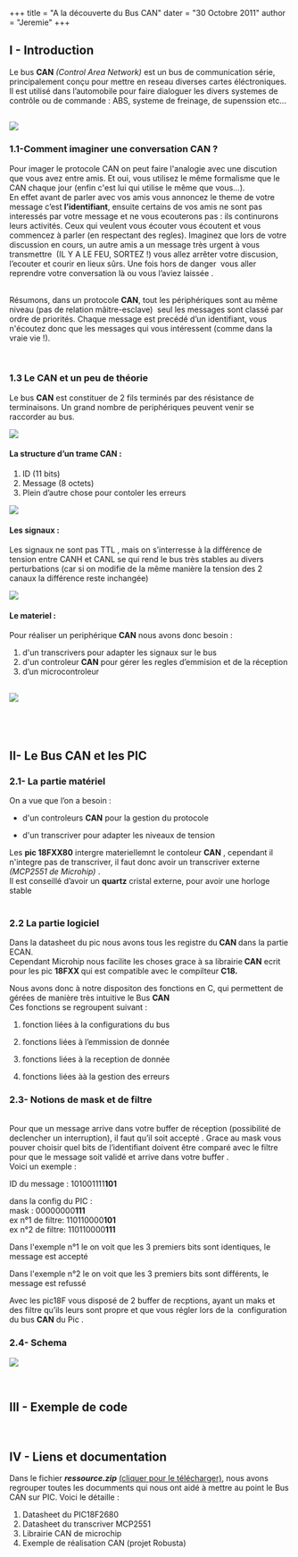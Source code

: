 +++
title = "A la découverte du Bus CAN"
dater = "30 Octobre 2011"
author = "Jeremie"
+++

<h2>
	I - Introduction</h2>
<p>
	<span>Le bus <strong>CAN</strong> <em>(Control Area Network)</em> est un bus de communication s&eacute;rie, principalement con&ccedil;u pour mettre en reseau diverses cartes &eacute;l&eacute;ctroniques.</span><br />
	<span>Il est utilis&eacute; dans l&rsquo;automobile pour faire dialoguer les divers systemes de contr&ocirc;le ou de commande : ABS, systeme de freinage, de supenssion etc.</span>..</p>
<h2>
	<img src="/img/articles/canAuto.png" /></h2>
<h3>
	1.1-Comment imaginer une conversation CAN ?</h3>
<p>
	<span>Pour imager le protocole CAN on peut faire l&#39;analogie avec une discution que vous avez entre amis. Et oui, vous utilisez le m&ecirc;me formalisme que le CAN chaque jour (enfin c&#39;est lui qui utilise le m&ecirc;me que vous...).</span><br />
	<span>En effet avant de parler avec vos amis vous annoncez le theme de votre message c&rsquo;est <strong>l&rsquo;identifiant</strong>, ensuite certains de vos amis ne sont pas interess&eacute;s par votre message et ne vous ecouterons pas : ils continurons leurs activit&eacute;s. Ceux qui veulent vous &eacute;couter vous &eacute;coutent et vous commencez &agrave; parler (en respectant des regles).&nbsp;</span>Imaginez que lors de votre discussion en cours, un autre amis a un message tr&egrave;s urgent &agrave; vous transmettre &nbsp;(IL Y A LE FEU, SORTEZ !) vous allez arr&ecirc;ter votre discusion, l&rsquo;ecouter et courir en lieux s&ucirc;rs. Une fois hors de danger &nbsp;vous aller reprendre votre conversation l&agrave; ou vous l&rsquo;aviez laiss&eacute;e .</p>
<p>
	<br />
	<span>R&eacute;sumons, dans un protocole <strong>CAN</strong>, tout les p&eacute;riph&eacute;riques sont au m&ecirc;me niveau (pas de relation m&acirc;itre-esclave) &nbsp;seul les messages sont class&eacute; par ordre de priorit&eacute;s. Chaque message est prec&eacute;d&eacute; d&rsquo;un identifiant, vous n&#39;&eacute;coutez donc que les messages qui vous int&eacute;ressent (comme dans la vraie vie !).</span></p>
<p>
	&nbsp;</p>
<h3>
	<span>1.3 Le CAN et un peu de th&eacute;orie</span></h3>
<p>
	<span>Le bus <strong>CAN</strong> est constituer de 2 fils termin&eacute;s par des r&eacute;sistance de terminaisons. Un grand nombre de periph&eacute;riques peuvent venir se raccorder au bus.</span></p>
<p>
	<span><img src="/img/articles/canStruct.png" /></span></p>
<h4>
	<span>La structure d&rsquo;un trame CAN :</span></h4>
<ol type="disc">
	<li>
		<span>ID</span> (11 bits)</li>
	<li>
		<span>Message</span> (8 octets)</li>
	<li>
		<span>Plein d&rsquo;autre chose pour contoler les erreurs</span></li>
</ol>
<p>
	<img src="/img/articles/canTram.png" /></p>
<h4>
	Les signaux :</h4>
<p>
	<span>Les signaux ne sont pas TTL , mais on s&rsquo;interresse &agrave; la diff&eacute;rence de tension entre CANH et CANL se qui rend le bus tr&egrave;s stables au divers perturbations (car si on modifie de la m&ecirc;me mani&egrave;re la tension des 2 canaux la diff&eacute;rence reste inchang&eacute;e)</span></p>
<p>
	<img src="/img/articles/canSignal.png" /></p>
<h4>
	Le materiel :</h4>
<p>
	<span>Pour r&eacute;aliser un periph&eacute;rique <strong>CAN</strong> nous avons donc besoin :</span></p>
<ol type="disc">
	<li>
		<span>d&#39;un transcrivers pour adapter les signaux sur le bus</span></li>
	<li>
		<span>d&#39;un controleur <strong>CAN</strong> pour g&eacute;rer les regles d&rsquo;emmision et de la r&eacute;ception </span></li>
	<li>
		<span>d&rsquo;un microcontroleur </span></li>
</ol>
<h2>
	<img src="/img/articles/canArchi.png" /></h2>
<h2>
	&nbsp;</h2>
<h2>
	II- Le Bus CAN et les PIC&nbsp;</h2>
<h3>
	2.1- La partie mat&eacute;riel</h3>
<p>
	<span>On a vue que l&rsquo;on a besoin :</span></p>
<ul>
	<li>
		<p>
			<span>d&#39;un controleurs <strong>CAN</strong> pour la gestion du protocole</span></p>
	</li>
	<li>
		<p>
			<span>d&#39;un transcriver pour adapter les niveaux de tension</span></p>
	</li>
</ul>
<p>
	<span>Les <strong>pic 18FXX80</strong> intergre materiellemnt le contoleur <strong>CAN</strong> , cependant il n&#39;integre pas de transcriver, il faut donc avoir un transcriver externe <em>(MCP2551 de Microhip) </em>.</span><br />
	<span>Il est conseill&eacute; d&rsquo;avoir un <strong>quartz</strong> cristal externe, pour avoir une horloge stable</span><br />
	&nbsp;</p>
<h3>
	2.2 La partie logiciel</h3>
<p>
	Dans la datasheet du pic nous avons tous les registre du<strong> CAN </strong>dans la partie ECAN.<br />
	Cependant Microhip nous facilite les choses grace &agrave; sa librairie<strong> CAN</strong> ecrit pour les pic <strong>18FXX </strong>qui est compatible avec le compilteur <strong>C18.</strong></p>
<p>
	Nous avons donc &agrave; notre dispositon des fonctions en C, qui permettent<span> de g&eacute;r&eacute;es de mani&egrave;re tr&egrave;s intuitive le Bus <strong>CAN</strong></span><br />
	<span>Ces fonctions se regroupent suivant :</span></p>
<ol type="disc">
	<li>
		<p>
			<span>fonction li&eacute;es &agrave; la configurations du bus </span></p>
	</li>
	<li>
		<p>
			<span>fonctions li&eacute;es &agrave; l&rsquo;emmission de donn&eacute;e</span></p>
	</li>
	<li>
		<p>
			<span>fonctions li&eacute;es &agrave; la reception de donn&eacute;</span>e</p>
	</li>
	<li>
		<p>
			<span>fonctions li&eacute;es &agrave;&agrave; la gestion des erreurs</span></p>
	</li>
</ol>
<h3>
	<span>2.3- Notions de mask et de filtre </span></h3>
<p>
	<br />
	<span>Pour que un message arrive dans votre buffer de r&eacute;ception (possibilit&eacute; de declencher un interruption), il faut qu&rsquo;il soit accept&eacute; . Grace au mask vous pouver choisir quel bits de l&rsquo;identifiant doivent &ecirc;tre compar&eacute; avec le filtre pour que le message soit valid&eacute; et arrive dans votre buffer . </span><br />
	<span>Voici un exemple :</span></p>
<p>
	ID du message : 101001111<strong>101</strong></p>
<p>
	dans la config du PIC :<br />
	mask : 00000000<strong>111</strong><br />
	ex n&deg;1 de filtre: 110110000<strong>101</strong><br />
	ex n&deg;2 de filtre: 110110000<strong>111</strong></p>
<p>
	Dans l&#39;exemple n&deg;1 le on voit que les 3 premiers bits sont identiques, le message est accept&eacute;</p>
<p>
	Dans l&#39;exemple n&deg;2 le on voit que les 3 premiers bits sont diff&eacute;rents, le message est refuss&eacute;</p>
<p>
	<span>Avec les pic18F vous dispos&eacute; de 2 buffer de recptions, ayant un maks et des filtre qu&rsquo;ils leurs sont propre et que vous r&eacute;gler lors de la &nbsp;configuration du bus <strong>CAN</strong> du Pic .</span></p>
<h3>
	2.4- Schema</h3>
<p>
	<img src="/img/articles/canPic.png" /></p>
<p>
	&nbsp;</p>
<h2>
	III - Exemple de code</h2>
<p>
	&nbsp;</p>
<h2>
	IV - Liens et documentation</h2>
<p>
	Dans le fichier <strong><em>ressource.zip</em></strong> <a href="/img/articles/canRessource.zip">(cliquer pour le t&eacute;l&eacute;charger)</a>, nous avons regrouper toutes les documments qui nous ont aid&eacute; &agrave; mettre au point le Bus CAN sur PIC. Voici le d&eacute;taille :</p>
<ol type="disc">
	<li>
		Datasheet du PIC18F2680</li>
	<li>
		Datasheet du transcriver MCP2551</li>
	<li>
		Librairie CAN de microchip</li>
	<li>
		Exemple de r&eacute;alisation CAN (projet Robusta)</li>
</ol>
